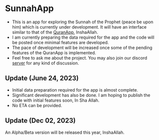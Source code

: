# SunnahApp
- This is an app for exploring the Sunnah of the Prophet (peace be upon him) which is currently under development. It will have an interface similar to that of the [QuranApp](https://github.com/AlfaazPlus/QuranApp), InshaAllah.
- I am currently preparing the data required for the app and the code will be posted once minimal features are developed.
- The pace of development will be increased once some of the pending features of the QuranApp is implemented.
- Feel free to ask me about the project. You may also join our discord [server](https://discord.com/invite/vtutnwzxRb) for any kind of discussion.

## Update (June 24, 2023)
- Initial data preparation required for the app is almost complete.
- Significant development has also be done. I am hoping to publish the code with initial features soon, In Sha Allah.
- No ETA can be provided.

## Update (Dec 02, 2023)
An Alpha/Beta version will be released this year, InshaAllah.